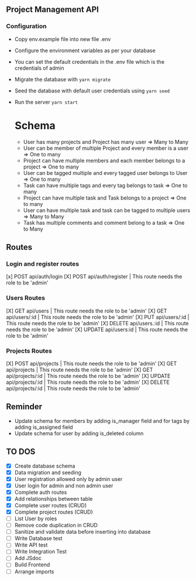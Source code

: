## Project Management API

### Configuration

- Copy env.example file into new file .env
- Configure the environment variables as per your database
- You can set the default credentials in the .env file which is the credentials of admin
- Migrate the database with
  `yarn migrate`
- Seed the database with default user credentials using
  `yarn seed`

- Run the server
  `yarn start`

  # Schema

  - User has many projects and Project has many user => Many to Many
  - User can be member of multiple Project and every member is a user => One to many
  - Project can have multiple members and each member belongs to a project => One to many
  - User can be tagged multiple and every tagged user belongs to User => One to many
  - Task can have multiple tags and every tag belongs to task => One to many
  - Project can have multiple task and Task belongs to a project => One to many
  - User can have multiple task and task can be tagged to multiple users => Many to Many
  - Task has multiple comments and comment belong to a task => One to Many

## Routes

### Login and register routes

[x] POST api/auth/login
[X] POST api/auth/register | This route needs the role to be 'admin'

### Users Routes

[X] GET api/users | This route needs the role to be 'admin'
[X] GET api/users/:id | This route needs the role to be 'admin'
[X] PUT api/users/:id | This route needs the role to be 'admin'
[X] DELETE api/users.:id | This route needs the role to be 'admin'
[X] UPDATE api/users:id | This route needs the role to be 'admin'

### Projects Routes

[X] POST api/projects | This route needs the role to be 'admin'
[X] GET api/projects | This route needs the role to be 'admin'
[X] GET api/projects/:id | This route needs the role to be 'admin'
[X] UPDATE api/projects/:id | This route needs the role to be 'admin'
[X] DELETE api/projects/:id | This route needs the role to be 'admin'

## Reminder

- Update schema for members by adding is_manager field and for tags by adding is_assigned field
- Update schema for user by adding is_deleted column

## TO DOS

- [x] Create database schema
- [x] Data migration and seeding
- [x] User registration allowed only by admin user
- [x] User login for admin and non admin user
- [x] Complete auth routes
- [x] Add relationships between table
- [x] Complete user routes (CRUD)
- [x] Complete project routes (CRUD)
- [ ] List User by roles
- [ ] Remove code duplication in CRUD
- [ ] Sanitize and validate data before inserting into database
- [ ] Write Database test
- [ ] Write API test
- [ ] Write Integration Test
- [ ] Add JSdoc
- [ ] Build Frontend
- [ ] Arrange imports
